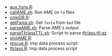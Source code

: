 * [aux_funs.R](./aux_funs.R):
* [callAME.sh](./callAME.sh): Run AME on `fa` files 
* [cmpDB.R](./cmpDB.R): 
* [getFasta.sh](./getFasta.sh): Get `fasta` from `bed` file
* [parseAME.sh](./parseAME.sh): Parse AME's output 
* [parseTfclassTTL.sh](./parseTfclassTTL.sh): Script to parse [tfclass.ttl.gz](http://tfclass.bioinf.med.uni-goettingen.de/suppl/tfclass.ttl.gz)
* [plotAME.R](./plotAME.R): 
* [rescue.R](./rescue.R): tmp data process script
* [tfclass.R](./tfclass.R): tmp data process script 
